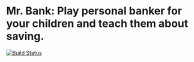 # Mr. Bank: Play personal banker for your children and teach them about saving.

[![Build Status](https://travis-ci.org/[kh2ouija]/[mrbank].png)](https://travis-ci.org/[kh2ouija]/[mrbank])